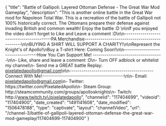 {
    "title": "Battle of Gallipoli: Layered Ottoman Defense - The Great War Mod Gameplay",
    "description": "This is another online battle in the Great War mod for Napoleon Total War.  This is a recreation of the battle of Gallipoli not 100% historically correct.  The Ottomans prepare their defense against invading British and common wealth! Enjoy the battle :D  \n\nIf you enjoyed the video don't forget to Like and Leave a comment :D\n\n-----------------------------------------PA Merchandise----------------------------------------------\n\nBUYING A SHIRT WILL SUPPORT A CHARITY!\n\nRepresent the Knight's of Apollo!\nBuy a T-shirt Here: Coming Soon!\n\n----------------------------------How You Can Support Me! -----------------------------------\n\n- Like, share and leave a comment :D\n- Turn OFF adblock or whitelist my channel\n- Send me a GREAT battle Replay: pixelatedapollo@gmail.com\n\n------------------------------------------Connect With Me!-----------------------------------------\n\n- Email: pixelatedapollo@gmail.com\n- Twitter: https:\/\/twitter.com\/PixelatedApollo\n- Steam Group:  http:\/\/steamcommunity.com\/groups\/apollosknights\n- Twitch: http:\/\/www.twitch.tv\/pixelatedapollo",
    "channelid": "117404699",
    "videoid": "117404900",
    "date_created": "1491141608",
    "date_modified": "1506478188",
    "type": "captivate",
    "layout": "channelVideo",
    "url": "\/channel-3\/battle-of-gallipoli-layered-ottoman-defense-the-great-war-mod-gameplay\/117404699-117404900"
}